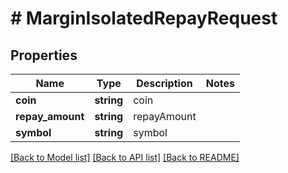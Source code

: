 # # MarginIsolatedRepayRequest

## Properties

Name | Type | Description | Notes
------------ | ------------- | ------------- | -------------
**coin** | **string** | coin |
**repay_amount** | **string** | repayAmount |
**symbol** | **string** | symbol |

[[Back to Model list]](../../README.md#models) [[Back to API list]](../../README.md#endpoints) [[Back to README]](../../README.md)
